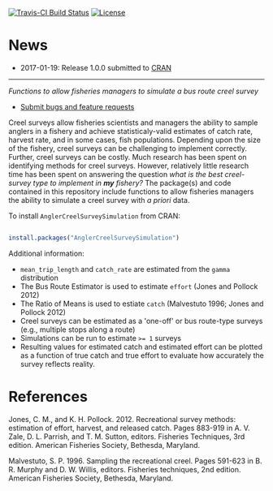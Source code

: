 


[![Travis-CI Build Status](https://travis-ci.org/stevenranney/AnglerCreelSurveySimulation.svg?branch=master)](https://travis-ci.org/stevenranney/AnglerCreelSurveySimulation) [![License](https://img.shields.io/badge/license-GPL0%28%3E=03%29-brightgreen.svg?style=flat)](http://www.gnu.org/licenses/gpl-3.0.html)

# News

* 2017-01-19: Release 1.0.0 submitted to [CRAN](https://cran.r-project.org/)

---

*Functions to allow fisheries managers to simulate a bus route creel survey*

* [Submit bugs and feature requests](https://github.com/stevenranney/AnglerCreelSurveySimulation/issues)

Creel surveys allow fisheries scientists and managers the ability to sample anglers in a fishery and achieve statisticaly-valid estimates of catch rate, harvest rate, and in some cases, fish populations.  Depending upon the size of the fishery, creel surveys can be challenging to implement correctly.  Further, creel surveys can be costly.  Much research has been spent on identifying methods for creel surveys.  However, relatively little research time has been spent on answering the question _what is the best creel-survey type to implement in **my** fishery?_  The package(s) and code contained in this repository include functions to allow fisheries managers the ability to simulate a creel survey with *a priori* data.

To install `AnglerCreelSurveySimulation` from CRAN:

```r

install.packages("AnglerCreelSurveySimulation")

```

Additional information:
* `mean_trip_length` and `catch_rate` are estimated from the `gamma` distribution
* The Bus Route Estimator is used to estimate `effort` (Jones and Pollock 2012)
* The Ratio of Means is used to estiate `catch` (Malvestuto 1996; Jones and Pollock 2012)
* Creel surveys can be estimated as a 'one-off' or bus route-type surveys (e.g., multiple stops along a route)
* Simulations can be run to estimate `>= 1` surveys
* Resulting values for estimated catch and estimated effort can be plotted as a function of true catch and true effort to evaluate how accurately the survey reflects reality.

# References 

Jones, C. M., and K. H. Pollock. 2012. Recreational survey 
 methods: estimation of effort, harvest, and released catch. Pages 883-919 
 in A. V. Zale, D. L. Parrish, and T. M. Sutton, editors. Fisheries 
 Techniques, 3rd edition. American Fisheries Society, Bethesda, Maryland.
 
Malvestuto, S. P. 1996. Sampling the recreational creel. Pages 
 591-623 in B. R. Murphy and D. W. Willis, editors. Fisheries techniques, 
 2nd edition. American Fisheries Society, Bethesda, Maryland.

